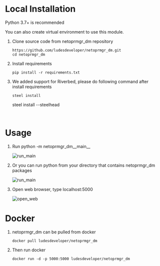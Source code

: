 # Local Installation

Python 3.7+ is recommended

You can also create virtual environment to use this module.
1.	Clone source code from netoprmgr_dm repository
	```
	https://github.com/ludesdeveloper/netoprmgr_dm.git
	cd netoprmgr_dm
	```
	
2.	Install requirements
	```
	pip install -r requirements.txt
	```

3.	We added support for Riverbed, please do following command after install requirements
	```
	steel install
	```
	steel install --steelhead
	```


# Usage

1.	Run python -m netoprmgr_dm__main__

	![run_main](https://github.com/ludesdeveloper/netoprmgr_dm/blob/master/images/run_main.jpg)

2.	Or you can run python from your directory that contains netoprmgr_dm packages

	![run_main](https://github.com/ludesdeveloper/netoprmgr_dm/blob/master/images/run_main_dir.jpg)

3.	Open web browser, type localhost:5000

	![open_web](https://github.com/ludesdeveloper/netoprmgr_dm/blob/master/images/main_web.jpg)

# Docker

1.	netoprmgr_dm can be pulled from docker
	```
	docker pull ludesdeveloper/netoprmgr_dm
	```
2.	Then run docker
	```
	docker run -d -p 5000:5000 ludesdeveloper/netoprmgr_dm
	```